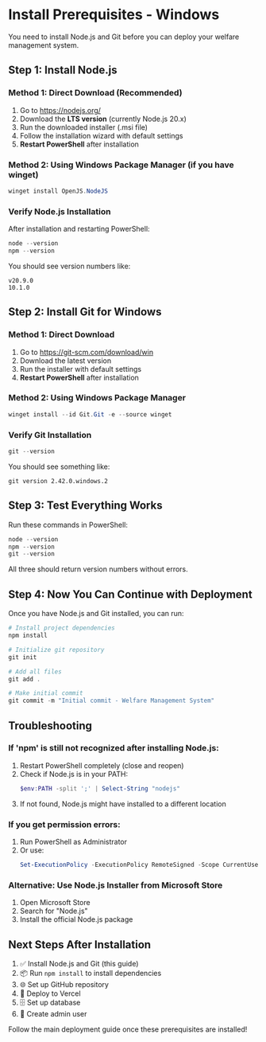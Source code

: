 # Install Prerequisites - Windows

You need to install Node.js and Git before you can deploy your welfare management system.

## Step 1: Install Node.js

### Method 1: Direct Download (Recommended)
1. Go to https://nodejs.org/
2. Download the **LTS version** (currently Node.js 20.x)
3. Run the downloaded installer (.msi file)
4. Follow the installation wizard with default settings
5. **Restart PowerShell** after installation

### Method 2: Using Windows Package Manager (if you have winget)
```powershell
winget install OpenJS.NodeJS
```

### Verify Node.js Installation
After installation and restarting PowerShell:
```powershell
node --version
npm --version
```

You should see version numbers like:
```
v20.9.0
10.1.0
```

## Step 2: Install Git for Windows

### Method 1: Direct Download
1. Go to https://git-scm.com/download/win
2. Download the latest version
3. Run the installer with default settings
4. **Restart PowerShell** after installation

### Method 2: Using Windows Package Manager
```powershell
winget install --id Git.Git -e --source winget
```

### Verify Git Installation
```powershell
git --version
```

You should see something like:
```
git version 2.42.0.windows.2
```

## Step 3: Test Everything Works

Run these commands in PowerShell:
```powershell
node --version
npm --version
git --version
```

All three should return version numbers without errors.

## Step 4: Now You Can Continue with Deployment

Once you have Node.js and Git installed, you can run:

```powershell
# Install project dependencies
npm install

# Initialize git repository
git init

# Add all files
git add .

# Make initial commit
git commit -m "Initial commit - Welfare Management System"
```

## Troubleshooting

### If 'npm' is still not recognized after installing Node.js:
1. Restart PowerShell completely (close and reopen)
2. Check if Node.js is in your PATH:
   ```powershell
   $env:PATH -split ';' | Select-String "nodejs"
   ```
3. If not found, Node.js might have installed to a different location

### If you get permission errors:
1. Run PowerShell as Administrator
2. Or use:
   ```powershell
   Set-ExecutionPolicy -ExecutionPolicy RemoteSigned -Scope CurrentUser
   ```

### Alternative: Use Node.js Installer from Microsoft Store
1. Open Microsoft Store
2. Search for "Node.js"
3. Install the official Node.js package

## Next Steps After Installation

1. ✅ Install Node.js and Git (this guide)
2. 📦 Run `npm install` to install dependencies
3. 🌐 Set up GitHub repository
4. 🚀 Deploy to Vercel
5. 🗄️ Set up database
6. 👤 Create admin user

Follow the main deployment guide once these prerequisites are installed!
